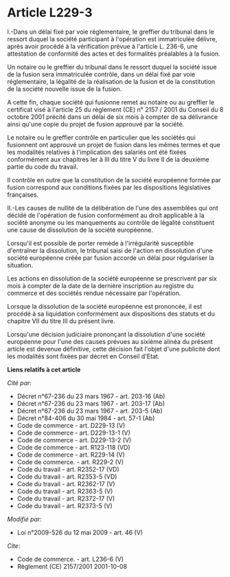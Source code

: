 # Article L229-3

I.-Dans un délai fixé par voie réglementaire, le greffier du tribunal dans le ressort duquel la société participant à
l'opération est immatriculée délivre, après avoir procédé à la vérification prévue à l'article L. 236-6, une attestation de
conformité des actes et des formalités préalables à la fusion. 

Un notaire ou le greffier du tribunal dans le ressort duquel la société issue de la fusion sera immatriculée contrôle, dans
un délai fixé par voie réglementaire, la légalité de la réalisation de la fusion et de la constitution de la société nouvelle
issue de la fusion.

A cette fin, chaque société qui fusionne remet au notaire ou au greffier le certificat visé à l'article 25 du règlement (CE)
n° 2157 / 2001 du Conseil du 8 octobre 2001 précité dans un délai de six mois à compter de sa délivrance ainsi qu'une copie
du projet de fusion approuvé par la société. 

Le notaire ou le greffier contrôle en particulier que les sociétés qui fusionnent ont approuvé un projet de fusion dans les
mêmes termes et que les modalités relatives à l'implication des salariés ont été fixées conformément aux chapitres Ier à III
du titre V du livre II de la deuxième partie du code du travail. 

Il contrôle en outre que la constitution de la société européenne formée par fusion correspond aux conditions fixées par les
dispositions législatives françaises. 

II.-Les causes de nullité de la délibération de l'une des assemblées qui ont décidé de l'opération de fusion conformément au
droit applicable à la société anonyme ou les manquements au contrôle de légalité constituent une cause de dissolution de la
société européenne. 

Lorsqu'il est possible de porter remède à l'irrégularité susceptible d'entraîner la dissolution, le tribunal saisi de
l'action en dissolution d'une société européenne créée par fusion accorde un délai pour régulariser la situation. 

Les actions en dissolution de la société européenne se prescrivent par six mois à compter de la date de la dernière
inscription au registre du commerce et des sociétés rendue nécessaire par l'opération. 

Lorsque la dissolution de la société européenne est prononcée, il est procédé à sa liquidation conformément aux dispositions
des statuts et du chapitre VII du titre III du présent livre. 

Lorsqu'une décision judiciaire prononçant la dissolution d'une société européenne pour l'une des causes prévues au sixième
alinéa du présent article est devenue définitive, cette décision fait l'objet d'une publicité dont les modalités sont fixées
par décret en Conseil d'Etat.

**Liens relatifs à cet article**

_Cité par_:

  - Décret n°67-236 du 23 mars 1967 - art. 203-16 (Ab)
  - Décret n°67-236 du 23 mars 1967 - art. 203-17 (Ab)
  - Décret n°67-236 du 23 mars 1967 - art. 203-5 (Ab)
  - Décret n°84-406 du 30 mai 1984 - art. 57-1 (Ab)
  - Code de commerce - art. D229-13 (V)
  - Code de commerce - art. D229-13-1 (V)
  - Code de commerce - art. D229-13-2 (V)
  - Code de commerce - art. R123-118 (VD)
  - Code de commerce - art. R229-14 (V)
  - Code de commerce. - art. R229-2 (V)
  - Code du travail - art. R2352-17 (VD)
  - Code du travail - art. R2353-5 (VD)
  - Code du travail - art. R2362-17 (V)
  - Code du travail - art. R2363-5 (V)
  - Code du travail - art. R2372-17 (V)
  - Code du travail - art. R2373-5 (V)

_Modifié par_:

  - Loi n°2009-526 du 12 mai 2009 - art. 46 (V)

_Cite_:

  - Code de commerce. - art. L236-6 (V)
  - Règlement (CE) 2157/2001 2001-10-08
